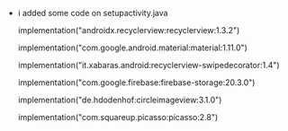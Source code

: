 - i added some code on setupactivity.java


    implementation("androidx.recyclerview:recyclerview:1.3.2")
  
    implementation("com.google.android.material:material:1.11.0")
  
    implementation("it.xabaras.android:recyclerview-swipedecorator:1.4")
  
    implementation("com.google.firebase:firebase-storage:20.3.0")
  
    implementation("de.hdodenhof:circleimageview:3.1.0")
  
    implementation("com.squareup.picasso:picasso:2.8")
